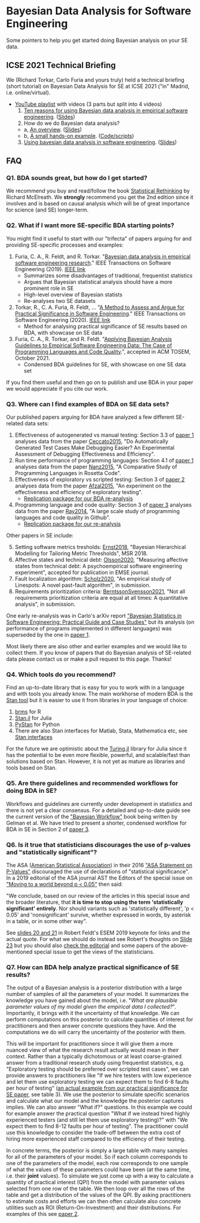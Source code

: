 # Bayesian Data Analysis for Software Engineering

Some pointers to help you get started doing Bayesian analysis on your SE data.

## ICSE 2021 Technical Briefing

We (Richard Torkar, Carlo Furia and yours truly) held a technical briefing (short tutorial) on Bayesian Data Analysis for SE at ICSE 2021 ("in" Madrid, i.e. online/virtual).

- [YouTube playlist](http://tiny.cc/bayes-icse21) with videos (3 parts but split into 4 videos)
  1. [Ten reasons for using Bayesian data analysis in empirical software engineering](https://youtu.be/Qf7oNkZan3U). ([Slides](WhyBDAinSE_part1_ICSE_2021_TechBriefing_Furia.pdf))
  2. How do we do Bayesian data analysis?
    - a, [An overview](https://youtu.be/4z-8-4BSl1M). ([Slides](HowBDA_part2_ICSE_2021_TechBriefing_Torkar.pdf))
    - b, [A small hands-on example](https://youtu.be/U6s5-fGPoxg). ([Code/scripts](https://github.com/torkar/icse_tutorial))
  3. [Using bayesian data analysis in software engineering](https://youtu.be/MVxGYezzn9s). ([Slides](UsingBDAinSE_part3_ICSE2021_TechBriefing_Feldt.pdf))

## FAQ

### Q1. BDA sounds great, but how do **I** get started?

We recommend you buy and read/follow the book [Statistical Rethinking](https://xcelab.net/rm/statistical-rethinking/) by Richard McElreath. We **strongly** recommend you get the 2nd edition since it involves and is based on causal analysis which will be of great importance for science (and SE) longer-term.

### Q2. What if I want more SE-specific BDA starting points?

You might find it useful to start with our "trifecta" of papers arguing for and providing SE-specific processes and examples:

1. Furia, C. A., R. Feldt, and R. Torkar. "[Bayesian data analysis in empirical software engineering research](https://arxiv.org/pdf/1811.05422.pdf)." IEEE Transactions on Software Engineering (2019). [IEEE link](https://ieeexplore.ieee.org/stamp/stamp.jsp?arnumber=8807222&casa_token=RtQXHSjHI50AAAAA:U8nb4QzGFyfI4Pb0-246vfowyUhFVSgLsdjLYO44rgUTRDGwma3XfCaOI-i8LOajqCkoi7sG&tag=1)
    - Summarizes some disadvantages of traditional, frequentist statistics
    - Argues that Bayesian statistical analysis should have a more prominent role in SE
    - High-level overview of Bayesian statists
    - Re-analyses two SE datasets
2. Torkar, R., C. A. Furia, R. Feldt, ... "[A Method to Assess and Argue for Practical Significance in Software Engineering](https://arxiv.org/pdf/1809.09849.pdf)." IEEE Transactions on Software Engineering (2020). [IEEE link](https://ieeexplore.ieee.org/stamp/stamp.jsp?tp=&arnumber=9314270)
    - Method for analysing practical significance of SE results based on BDA, with showcase on SE data
3. Furia, C. A., R. Torkar, and R. Feldt. "[Applying Bayesian Analysis Guidelines to Empirical Software Engineering Data: The Case of Programming Languages and Code Quality](https://arxiv.org/pdf/2101.12591.pdf).", accepted in ACM TOSEM, October 2021.
    - Condensed BDA guidelines for SE, with showcase on one SE data set

If you find them useful and then go on to publish and use BDA in your paper we would appreciate if you cite our work.

### Q3. Where can I find examples of BDA on SE data sets?

Our published papers arguing for BDA have analyzed a few different SE-related data sets:

1. Effectiveness of autogenerated vs manual testing: Section 3.3 of [paper 1](https://arxiv.org/pdf/1809.09849.pdf) analyses data from the paper [Ceccato2015](https://dl.acm.org/doi/pdf/10.1145/2768829), "Do Automatically Generated Test Cases Make Debugging Easier? An Experimental Assessment of Debugging Effectiveness and Efficiency".
2. Run time performance of programming languages: Section 4.1 of [paper 1](https://arxiv.org/pdf/1809.09849.pdf) analyses data from the paper [Nanz2015](https://ieeexplore.ieee.org/iel7/7174815/7194545/07194625.pdf), "A Comparative Study of Programming Languages in Rosetta Code".
3. Effectiveness of exploratory vs scripted testing: Section 3 of [paper 2](https://arxiv.org/pdf/1809.09849.pdf) analyses data from the paper [Afzal2015](https://www.diva-portal.org/smash/get/diva2:834260/FULLTEXT02), "An experiment on the effectiveness and efficiency of exploratory testing". 
    - [Replication package for our BDA re-analysis](https://github.com/torkar/docker-b3)
4. Programming language and code quality: Section 3 of [paper 3](https://arxiv.org/pdf/2101.12591.pdf) analyses data from the paper [Ray2014](https://dl.acm.org/doi/pdf/10.1145/2635868.2635922), "A large scale study of programming languages and code quality in Github".
    - [Replication package for our re-analysis](https://github.com/torkar/BDA-PL)

Other papers in SE include:

5. Setting software metrics tresholds: [Ernst2018](https://dl.acm.org/doi/pdf/10.1145/3196398.3196443), "Bayesian Hierarchical Modelling for Tailoring Metric Thresholds", MSR 2018.
6. Affective states and technical debt: [Olsson2020](https://arxiv.org/pdf/2009.10660.pdf), "Measuring affective states from technical debt: A psychoempirical software engineering experiment", accepted for publication in EMSE journal.
7. Fault localization algorithm: [Scholz2020](https://arxiv.org/pdf/2007.09394.pdf), "An empirical study of Linespots: A novel past-fault algorithm", in submission.
8. Requirements prioritization criteria: [BerntssonSvensson2021](https://arxiv.org/pdf/2104.06033.pdf), "Not all requirements prioritization criteria are equal at all times: A quantitative analysis", in submission.

One early re-analysis was in Carlo's arXiv report ["Bayesian Statistics in Software Engineering: Practical Guide and Case Studies"](https://arxiv.org/pdf/1608.06865.pdf) but its analysis (on performance of programs implemented in different languages) was superseded by the one in [paper 1](https://arxiv.org/pdf/1809.09849.pdf).

Most likely there are also other and earlier examples and we would like to collect them. If you know of papers that do Bayesian analysis of SE-related data please contact us or make a pull request to this page. Thanks!

### Q4. Which tools do you recommend?

Find an up-to-date library that is easy for you to work with in a language and with tools you already know. The main workhorse of modern BDA is the [Stan tool](https://mc-stan.org) but it is easier to use it from libraries in your language of choice:

1. [brms](https://github.com/paul-buerkner/brms) for R
2. [Stan.jl](https://github.com/StanJulia/Stan.jl) for Julia
3. [PyStan](https://pystan.readthedocs.io/en/latest/) for Python
4. There are also Stan interfaces for Matlab, Stata, Mathematica etc, see [Stan interfaces](https://mc-stan.org/users/interfaces/)

For the future we are optimistic about the [Turing.jl](https://turing.ml) library for Julia since it has the potential to be even more flexible, powerful, and scalable/fast than solutions based on Stan. However, it is not yet as mature as libraries and tools based on Stan.

### Q5. Are there guidelines and recommended workflows for doing BDA in SE?

Workflows and guidelines are currently under development in statistics and there is not yet a clear consensus. For a detailed and up-to-date guide see the current version of the ["Bayesian Workflow"](https://arxiv.org/pdf/2011.01808.pdf) book being written by Gelman et al. We have tried to present a shorter, condensed workflow for BDA in SE in Section 2 of [paper 3](https://arxiv.org/pdf/2101.12591.pdf).

### Q6. Is it true that statisticians discourages the use of p-values and "statistically significant"?

The ASA ([American Statistical Association](https://www.amstat.org)) in their 2016 ["ASA Statement on P-Values"](https://amstat.tandfonline.com/doi/full/10.1080/00031305.2016.1154108) discouraged the use of declarations of "statistical significance". In a 2019 editorial of the ASA journal AST the Editors of the special issue on ["Moving to a world beyond p < 0.05"](https://www.tandfonline.com/doi/full/10.1080/00031305.2019.1583913) then said: 

"We conclude, based on our review of the articles in this special issue and the broader literature, that **it is time to stop using the term 'statistically significant' entirely**. Nor should variants such as 'statistically different', 'p < 0.05' and 'nonsignificant' survive, whether expressed in words, by asterisk in a table, or in some other way". 

See [slides 20 and 21](https://speakerdeck.com/robertfeldt/empirical-software-engineering-as-a-science-challenges-and-ways-forward?slide=20) in Robert Feldt's ESEM 2019 keynote for links and the actual quote. For what we should do instead see Robert's thoughts on [Slide 23](https://speakerdeck.com/robertfeldt/empirical-software-engineering-as-a-science-challenges-and-ways-forward?slide=23) but you should also [check the editorial](https://www.tandfonline.com/doi/full/10.1080/00031305.2019.1583913) and some papers of the above-mentioned special issue to get the views of the statisticians.

### Q7. How can BDA help analyze practical significance of SE results?

The output of a Bayesian analysis is a posterior distribution with a large number of samples of all the parameters of your model. It summarizes the knowledge you have gained about the model, i.e. "*What are plausible parameter values of my model given the empirical data I collected?*". Importantly, it brings with it the uncertainty of that knowledge. We can perform computations on this posterior to calculate quantities of interest for practitioners and then answer concrete questions they have. And the computations we do will carry the uncertainty of the posterior with them.

This will be important for practitioners since it will give them a more nuanced view of what the research result actually would mean in their context. Rather than a typically dichotomous or at least coarse-grained answer from a traditional research study using frequentist statistics, e.g. "Exploratory testing should be preferred over scripted test cases", we can provide answers to practitioners like "If we hire testers with low experience and let them use exploratory testing we can expect them to find 6-8 faults per hour of testing" ([an actual example from our practical significance for SE paper](https://arxiv.org/pdf/1809.09849.pdf), see table 3). We use the posterior to simulate specific scenarios and calculate what our model and the knowledge the posterior captures implies. We can also answer "What if?" questions. In this example we could for example answer the practical question "What if we instead hired highly experienced testers (and still let them use exploratory testing)?" with "We expect them to find 8-12 faults per hour of testing". The practitioner could use this knowledge to consider the trade-off between the extra cost of hiring more experienced staff compared to the efficiency of their testing.

In concrete terms, the posterior is simply a large table with many samples for all of the parameters of your model. So if each column corresponds to one of the parameters of the model, each row corresponds to one sample of what the values of these parameters could have been (at the same time, i.e. their **joint** values). To simulate we just come up with a way to calculate a quantity of practical interest (QPI) from the model with parameter values selected from one row of the table. We then loop over all the rows of the table and get a distribution of the values of the QPI. By asking practitioners to estimate costs and efforts we can then often calculate also concrete utilities such as ROI (Return-On-Investment) and their distributions. For examples of this see [paper 2](https://arxiv.org/pdf/1809.09849.pdf).
